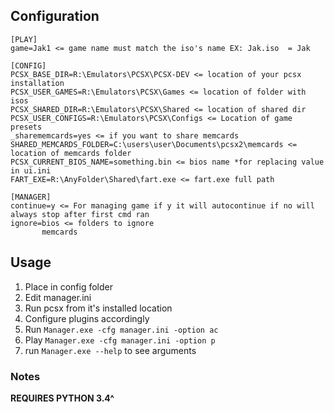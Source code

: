 ## Configuration
```
[PLAY]
game=Jak1 <= game name must match the iso's name EX: Jak.iso  = Jak

[CONFIG]
PCSX_BASE_DIR=R:\Emulators\PCSX\PCSX-DEV <= location of your pcsx installation
PCSX_USER_GAMES=R:\Emulators\PCSX\Games <= location of folder with isos
PCSX_SHARED_DIR=R:\Emulators\PCSX\Shared <= location of shared dir
PCSX_USER_CONFIGS=R:\Emulators\PCSX\Configs <= Location of game presets
_sharememcards=yes <= if you want to share memcards
SHARED_MEMCARDS_FOLDER=C:\users\user\Documents\pcsx2\memcards <= location of memcards folder
PCSX_CURRENT_BIOS_NAME=something.bin <= bios name *for replacing value in ui.ini
FART_EXE=R:\AnyFolder\Shared\fart.exe <= fart.exe full path

[MANAGER]
continue=y <= For managing game if y it will autocontinue if no will always stop after first cmd ran
ignore=bios <= folders to ignore
       memcards
```

## Usage

1. Place in config folder
2. Edit manager.ini
3. Run pcsx from it's installed location
4. Configure plugins accordingly
5. Run `Manager.exe -cfg manager.ini -option ac`
6. Play `Manager.exe -cfg manager.ini -option p`
3. run `Manager.exe --help` to see arguments

### Notes
**REQUIRES PYTHON 3.4^**
